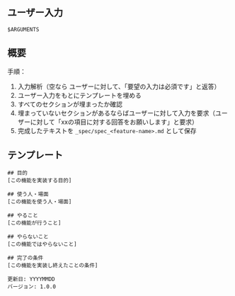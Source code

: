## ユーザー入力
```text
$ARGUMENTS
```

## 概要

手順：
1. 入力解析（空なら ユーザーに対して、「要望の入力は必須です」と返答）
2. ユーザー入力をもとにテンプレートを埋める
3. すべてのセクションが埋まったか確認
4. 埋まっていないセクションがあるならばユーザーに対して入力を要求（ユーザーに対して「xxの項目に対する回答をお願いします」と要求）
5. 完成したテキストを `_spec/spec_<feature-name>.md` として保存

## テンプレート
```
## 目的
[この機能を実装する目的]

## 使う人・場面
[この機能を使う人・場面]

## やること
[この機能が行うこと]

## やらないこと
[この機能ではやらないこと]

## 完了の条件
[この機能を実装し終えたことの条件]

更新日: YYYYMMDD
バージョン: 1.0.0
```